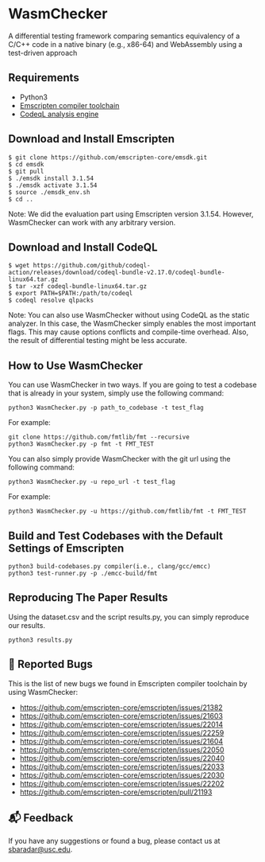 # WasmChecker
A differential testing framework comparing semantics equivalency of a C/C++ code in a native binary (e.g., x86-64) and WebAssembly using a test-driven approach

## Requirements
- Python3
- [Emscripten compiler toolchain](https://emscripten.org)
- [CodeqL analysis engine](https://codeql.github.com)

## Download and Install Emscripten
```
$ git clone https://github.com/emscripten-core/emsdk.git
$ cd emsdk
$ git pull
$ ./emsdk install 3.1.54
$ ./emsdk activate 3.1.54
$ source ./emsdk_env.sh
$ cd ..
```
Note: We did the evaluation part using Emscripten version 3.1.54. However, WasmChecker can work with any arbitrary version. 

## Download and Install CodeQL
```
$ wget https://github.com/github/codeql-action/releases/download/codeql-bundle-v2.17.0/codeql-bundle-linux64.tar.gz
$ tar -xzf codeql-bundle-linux64.tar.gz 
$ export PATH=$PATH:/path/to/codeql
$ codeql resolve qlpacks
```
Note: You can also use WasmChecker without using CodeQL as the static analyzer. In this case, the WasmChecker simply enables the most important flags. This may cause options conflicts and compile-time overhead. Also, the result of differential testing might be less accurate. 

## How to Use WasmChecker
You can use WasmChecker in two ways. If you are going to test a codebase that is already in your system, simply use the following command:
```
python3 WasmChecker.py -p path_to_codebase -t test_flag
```
For example:
```
git clone https://github.com/fmtlib/fmt --recursive
python3 WasmChecker.py -p fmt -t FMT_TEST
```
You can also simply provide WasmChecker with the git url using the following command:
```
python3 WasmChecker.py -u repo_url -t test_flag
```
For example:
```
python3 WasmChecker.py -u https://github.com/fmtlib/fmt -t FMT_TEST
```

## Build and Test Codebases with the Default Settings of Emscripten

```
python3 build-codebases.py compiler(i.e., clang/gcc/emcc)
python3 test-runner.py -p ./emcc-build/fmt
```

## Reproducing The Paper Results
Using the dataset.csv and the script results.py, you can simply reproduce our results.
```
python3 results.py
```

## :lady_beetle: Reported Bugs
This is the list of new bugs we found in Emscripten compiler toolchain by using WasmChecker:
- https://github.com/emscripten-core/emscripten/issues/21382
- https://github.com/emscripten-core/emscripten/issues/21603
- https://github.com/emscripten-core/emscripten/issues/22014
- https://github.com/emscripten-core/emscripten/issues/22259
- https://github.com/emscripten-core/emscripten/issues/21604
- https://github.com/emscripten-core/emscripten/issues/22050
- https://github.com/emscripten-core/emscripten/issues/22040
- https://github.com/emscripten-core/emscripten/issues/22033
- https://github.com/emscripten-core/emscripten/issues/22030
- https://github.com/emscripten-core/emscripten/issues/22202
- https://github.com/emscripten-core/emscripten/pull/21193

## :mailbox_with_mail: Feedback

If you have any suggestions or found a bug, please contact us at sbaradar@usc.edu.
